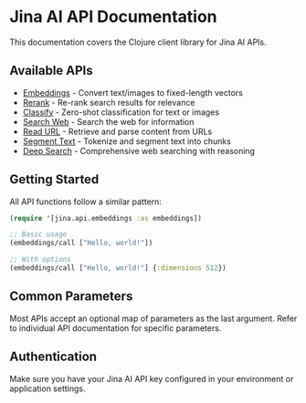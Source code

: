 # Jina AI API Documentation

This documentation covers the Clojure client library for Jina AI APIs.

## Available APIs

- [Embeddings](docs/embeddings.md) - Convert text/images to fixed-length vectors
- [Rerank](docs/rerank.md) - Re-rank search results for relevance
- [Classify](docs/classify.md) - Zero-shot classification for text or images
- [Search Web](docs/search-web.md) - Search the web for information
- [Read URL](docs/read-url.md) - Retrieve and parse content from URLs
- [Segment Text](docs/segment-text.md) - Tokenize and segment text into chunks
- [Deep Search](docs/deep-search.md) - Comprehensive web searching with reasoning

## Getting Started

All API functions follow a similar pattern:

```clojure
(require '[jina.api.embeddings :as embeddings])

;; Basic usage
(embeddings/call ["Hello, world!"])

;; With options
(embeddings/call ["Hello, world!"] {:dimensions 512})
```

## Common Parameters

Most APIs accept an optional map of parameters as the last argument. Refer to individual API documentation for specific parameters.

## Authentication

Make sure you have your Jina AI API key configured in your environment or application settings.
